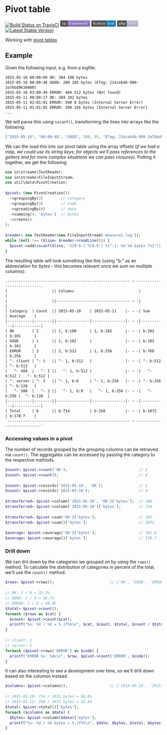 Pivot table
===========

[![Build Status on TravisCI](https://secure.travis-ci.org/xp-forge/pivot.svg)](http://travis-ci.org/xp-forge/pivot)
[![XP Framework Module](https://raw.githubusercontent.com/xp-framework/web/master/static/xp-framework-badge.png)](https://github.com/xp-framework/core)
[![BSD Licence](https://raw.githubusercontent.com/xp-framework/web/master/static/licence-bsd.png)](https://github.com/xp-framework/core/blob/master/LICENCE.md)
[![Required PHP 5.4+](https://raw.githubusercontent.com/xp-framework/web/master/static/php-5_4plus.png)](http://php.net/)
[![Latest Stable Version](https://poser.pugx.org/xp-forge/pivot/version.png)](https://packagist.org/packages/xp-forge/pivot)

Working with [pivot tables](https://en.wikipedia.org/wiki/Pivot_table)

Example
-------
Given the following input, e.g. from a logfile:

```
2015-05-10 00:00:09 OK: 304 100 bytes
2015-05-10 00:00:48 GOOD: 200 102 bytes (ETag: 214ceb4b-980-3a7bbd9630480)
2015-05-10 03:00:49 ERROR: 404 512 bytes (Not found)
2015-05-11 00:00:17 OK: 304 102 bytes
2015-05-11 02:01:01 ERROR: 500 0 bytes (Internal Server Error)
2015-05-11 02:01:02 ERROR: 500 256 bytes (Internal Server Error)
...
```

We will parse this using `sscanf()`, transforming the lines into arrays like the following:

```php
["2015-05-10", "00:00:48", "GOOD", 200, 95, "ETag: 214ceb4b-980-3a7bbd9630480"]
```

We can the load this into our pivot table using the array offsets (*if we had a map, we could use its string keys; for objects we'll pass references to the getters and for more complex situations we can pass closures*). Putting it together, we get the following:

```php
use io\streams\TextReader;
use io\streams\FileInputStream;
use util\data\PivotCreation;

$pivot= (new PivotCreation())
  ->groupingBy(2)        // category
  ->groupingBy(3)        // code
  ->spreadingBy(0)       // date
  ->summing(4, 'bytes')  // bytes
  ->create()
);

$reader= new TextReader(new FileInputStream('measures.log'));
while (null !== ($line= $reader->readLine())) {
  $pivot->add(sscanf($line, '%[0-9-] %[0-9:] %[^:]: %d %d bytes (%[^)])'));
}
```

The resulting table will look something like this (using "b:" as an abbreviation for *bytes* - this becomes relevant once we sum on multiple columns):

```
.------------------------------------------------------- ~ ---------------------------.
|                    || Columns                             |                         |
|                    ||--------------------------------- ~ -|                         |
| Category  | Count  || 2015-05-10    | 2015-05-11    |- ~ -| Sum        | Average    |
|-----------|--------||---------------|---------------|- ~ -|------------|------------|
| OK        | 2      || 1, b:100      | 1, b:102      |- ~ -| b:202      | b:101      |
| GOOD      | 1      || 1, b:102      |               |- ~ -| b:102      | b:102      |
| ERROR     | 3      || 2, b:512      | 1, b:256      |- ~ -| b:768      | b:256      |
| ^- client | ^- 1   || ^- 1, b:512   |               |- ~ -| ^- b:512   | ^- b:512   |
|   ^- 404  |   ^- 1 ||   ^- 1, b:512 |               |- ~ -|   ^- b:512 |   ^- b:512 |
| ^- server | ^- 2   || ^- 1, b:0     | ^- 1, b:256   |- ~ -| ^- b:256   | ^- b:128   |
|   ^- 500  |   ^- 2 ||   ^- 1, b:0   |   ^- 1, b:256 |- ~ -|   ^- b:256 |  ^- b:128  |
|-----------|--------||---------------|---------------|- ~ -|------------|------------|
| Total     | 6      || b:714         | b:358         |- ~ -| b:1072     | b:178.7    |
`------------------------------------------------------- ~ ---------------------------´
```

### Accessing values in a pivot

The number of records grouped by the grouping columns can be retrieved via `count()`. The aggregates can be accessed by passing the category to the respective methods. 

```php
$count= $pivot->count('OK');                                // 2
$count= $pivot->count();                                    // 6

$count= $pivot->records('2015-05-10', 'OK');                // 1
$count= $pivot->records('2015-05-10');                      // 4

$transferred= $pivot->column('2015-05-10', 'OK')['bytes'];  // 100
$transferred= $pivot->column('2015-05-10')['bytes'];        // 714

$transferred= $pivot->sum('OK')['bytes'];                   // 202
$transferred= $pivot->sum()['bytes'];                       // 1072

$average= $pivot->average('OK')['bytes'];                   // 101.0
$average= $pivot->average()['bytes'];                       // 178.7
```

### Drill down

We can dril down by the categories we grouped on by using the `rows()` method. To calculate the distribution of categories in percent of the total, we'll use the `count()` method.

```php
$rows= $pivot->rows();                         // ['OK', 'GOOD', 'ERROR']

// OK: 2 / 6 = 33.3%
// GOOD: 1 / 6 = 16.7%
// ERROR: 3 / 6 = 50.0%
$total= $pivot->count();
foreach ($rows as $cat) {
  $count= $pivot->count($cat);
  printf("%s: %d / %d = %.1f%%\n", $cat, $count, $total, $count / $total * 100);
}

// client: 1
// server: 2
foreach ($pivot->rows('ERROR') as $code) {
  printf("ERROR %s: %dx\n", $row, $pivot->count('ERROR', $code));
}
```

It can also interesting to see a development over time, so we'll drill down based on the columsn instead.

```php
$columns= $pivot->columns();                   // ['2015-05-10', '2015-05-11']

// 2015-05-10: 714 / 1072 bytes = 66.6%
// 2015-05-11: 358 / 1072 bytes = 33.4%
$total= $pivot->total()['bytes'];
foreach ($columns as $date) {
  $bytes= $pivot->column($date)['bytes'];
  printf("%s: %d / %d bytes = %.1f%%\n", $date, $bytes, $total, $bytes / $total * 100);
}
```

